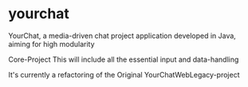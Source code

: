 yourchat
========

YourChat, a media-driven chat project application developed in Java, aiming for high modularity

Core-Project
This will include all the essential input and data-handling

It's currently a refactoring of the Original YourChatWebLegacy-project
